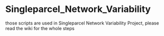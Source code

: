 # Singleparcel_Network_Variability
those scripts are used in Singleparcel Network Variability Project, please read the wiki for the whole steps
